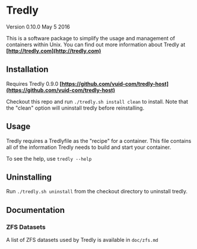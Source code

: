# Tredly
Version 0.10.0
May 5 2016

This is a software package to simplify the usage and management of containers within Unix. You can find out more information about Tredly at **[http://tredly.com](http://tredly.com)**

## Installation

Requires Tredly 0.9.0 **[https://github.com/vuid-com/tredly-host](https://github.com/vuid-com/tredly-host)**

Checkout this repo and run `./tredly.sh install clean` to install. Note that the "clean" option will uninstall tredly before reinstalling.

## Usage

Tredly requires a Tredlyfile as the "recipe" for a container. This file contains all of the information Tredly needs to build and start your container.

To see the help, use `tredly --help`

## Uninstalling

Run `./tredly.sh uninstall` from the checkout directory to uninstall tredly.


## Documentation

### ZFS Datasets

A list of ZFS datasets used by Tredly is available in `doc/zfs.md`
